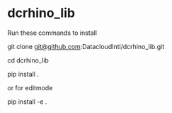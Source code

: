 # dcrhino_lib


Run these commands to install

git clone git@github.com:DatacloudIntl/dcrhino_lib.git

cd dcrhino_lib

pip install .


or for editmode

pip install -e .
